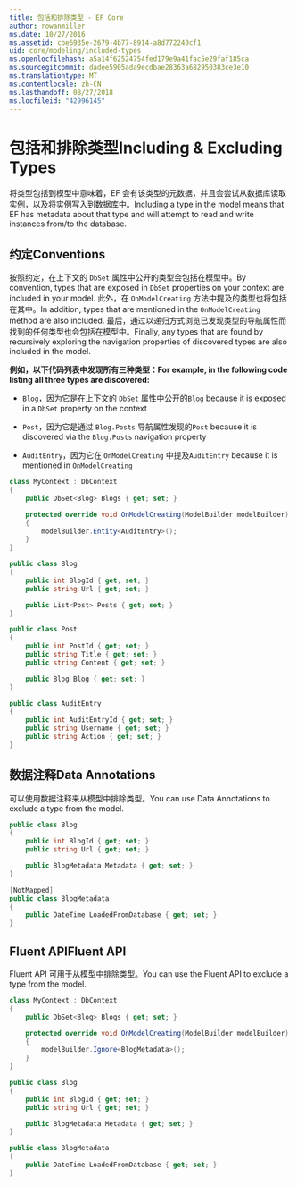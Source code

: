 ```yaml
---
title: 包括和排除类型 - EF Core
author: rowanmiller
ms.date: 10/27/2016
ms.assetid: cbe6935e-2679-4b77-8914-a8d772240cf1
uid: core/modeling/included-types
ms.openlocfilehash: a5a14f62524754fed179e9a41fac5e29faf185ca
ms.sourcegitcommit: dadee5905ada9ecdbae28363a682950383ce3e10
ms.translationtype: MT
ms.contentlocale: zh-CN
ms.lasthandoff: 08/27/2018
ms.locfileid: "42996145"
---
```

# <a name="including--excluding-types"></a><span data-ttu-id="9d9f3-102">包括和排除类型</span><span class="sxs-lookup"><span data-stu-id="9d9f3-102">Including & Excluding Types</span></span>

<span data-ttu-id="9d9f3-103">将类型包括到模型中意味着，EF 会有该类型的元数据，并且会尝试从数据库读取实例，以及将实例写入到数据库中。</span><span class="sxs-lookup"><span data-stu-id="9d9f3-103">Including a type in the model means that EF has metadata about that type and will attempt to read and write instances from/to the database.</span></span>

## <a name="conventions"></a><span data-ttu-id="9d9f3-104">约定</span><span class="sxs-lookup"><span data-stu-id="9d9f3-104">Conventions</span></span>

<span data-ttu-id="9d9f3-105">按照约定，在上下文的 `DbSet` 属性中公开的类型会包括在模型中。</span><span class="sxs-lookup"><span data-stu-id="9d9f3-105">By convention, types that are exposed in `DbSet` properties on your context are included in your model.</span></span> <span data-ttu-id="9d9f3-106">此外，在 `OnModelCreating` 方法中提及的类型也将包括在其中。</span><span class="sxs-lookup"><span data-stu-id="9d9f3-106">In addition, types that are mentioned in the `OnModelCreating` method are also included.</span></span> <span data-ttu-id="9d9f3-107">最后，通过以递归方式浏览已发现类型的导航属性而找到的任何类型也会包括在模型中。</span><span class="sxs-lookup"><span data-stu-id="9d9f3-107">Finally, any types that are found by recursively exploring the navigation properties of discovered types are also included in the model.</span></span>

<span data-ttu-id="9d9f3-108">**例如，以下代码列表中发现所有三种类型：**</span><span class="sxs-lookup"><span data-stu-id="9d9f3-108">**For example, in the following code listing all three types are discovered:**</span></span>

* <span data-ttu-id="9d9f3-109">`Blog`，因为它是在上下文的 `DbSet` 属性中公开的</span><span class="sxs-lookup"><span data-stu-id="9d9f3-109">`Blog` because it is exposed in a `DbSet` property on the context</span></span>

* <span data-ttu-id="9d9f3-110">`Post`，因为它是通过 `Blog.Posts` 导航属性发现的</span><span class="sxs-lookup"><span data-stu-id="9d9f3-110">`Post` because it is discovered via the `Blog.Posts` navigation property</span></span>

* <span data-ttu-id="9d9f3-111">`AuditEntry`，因为它在 `OnModelCreating` 中提及</span><span class="sxs-lookup"><span data-stu-id="9d9f3-111">`AuditEntry` because it is mentioned in `OnModelCreating`</span></span>

<!-- [!code-csharp[Main](samples/core/Modeling/Conventions/Samples/IncludedTypes.cs?highlight=3,7,16)] -->
``` csharp
class MyContext : DbContext
{
    public DbSet<Blog> Blogs { get; set; }

    protected override void OnModelCreating(ModelBuilder modelBuilder)
    {
        modelBuilder.Entity<AuditEntry>();
    }
}

public class Blog
{
    public int BlogId { get; set; }
    public string Url { get; set; }

    public List<Post> Posts { get; set; }
}

public class Post
{
    public int PostId { get; set; }
    public string Title { get; set; }
    public string Content { get; set; }

    public Blog Blog { get; set; }
}

public class AuditEntry
{
    public int AuditEntryId { get; set; }
    public string Username { get; set; }
    public string Action { get; set; }
}
```

## <a name="data-annotations"></a><span data-ttu-id="9d9f3-112">数据注释</span><span class="sxs-lookup"><span data-stu-id="9d9f3-112">Data Annotations</span></span>

<span data-ttu-id="9d9f3-113">可以使用数据注释来从模型中排除类型。</span><span class="sxs-lookup"><span data-stu-id="9d9f3-113">You can use Data Annotations to exclude a type from the model.</span></span>

<!-- [!code-csharp[Main](samples/core/Modeling/DataAnnotations/Samples/IgnoreType.cs?highlight=9)] -->
``` csharp
public class Blog
{
    public int BlogId { get; set; }
    public string Url { get; set; }

    public BlogMetadata Metadata { get; set; }
}

[NotMapped]
public class BlogMetadata
{
    public DateTime LoadedFromDatabase { get; set; }
}
```

## <a name="fluent-api"></a><span data-ttu-id="9d9f3-114">Fluent API</span><span class="sxs-lookup"><span data-stu-id="9d9f3-114">Fluent API</span></span>

<span data-ttu-id="9d9f3-115">Fluent API 可用于从模型中排除类型。</span><span class="sxs-lookup"><span data-stu-id="9d9f3-115">You can use the Fluent API to exclude a type from the model.</span></span>

<!-- [!code-csharp[Main](samples/core/Modeling/FluentAPI/Samples/IgnoreType.cs?highlight=7)] -->
``` csharp
class MyContext : DbContext
{
    public DbSet<Blog> Blogs { get; set; }

    protected override void OnModelCreating(ModelBuilder modelBuilder)
    {
        modelBuilder.Ignore<BlogMetadata>();
    }
}

public class Blog
{
    public int BlogId { get; set; }
    public string Url { get; set; }

    public BlogMetadata Metadata { get; set; }
}

public class BlogMetadata
{
    public DateTime LoadedFromDatabase { get; set; }
}
```
